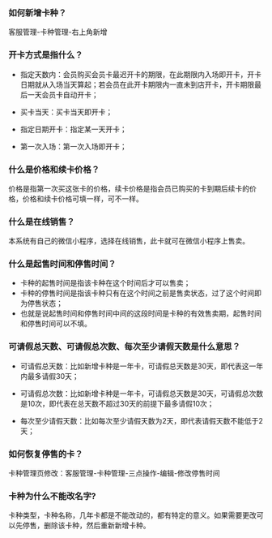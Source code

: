 ### 如何新增卡种？

客服管理-卡种管理-右上角新增

### 开卡方式是指什么？

- 指定天数内：会员购买会员卡最迟开卡的期限，在此期限内入场即开卡，开卡日期就从入场当天算起；若会员在此开卡期限内一直未到店开卡，开卡期限最后一天会员卡自动开卡；      
- 买卡当天：买卡当天即开卡；

- 指定日期开卡：指定某一天开卡；

- 第一次入场：第一次入场即开卡；


### 什么是价格和续卡价格？

价格是指第一次买这张卡的价格，续卡价格是指会员已购买的卡到期后续卡的价格，价格和续卡价格可填一样，可不一样。

### 什么是在线销售？

本系统有自己的微信小程序，选择在线销售，此卡就可在微信小程序上售卖。

### 什么是起售时间和停售时间？

- 卡种的起售时间是指该卡种在这个时间后才可以售卖；
- 卡种的停售时间是指该卡种只有在这个时间之前是售卖状态，过了这个时间即为停售状态；
- 也就是说起售时间和停售时间中间的这段时间是卡种的有效售卖期，起售时间和停售时间可以不填。

### 可请假总天数、可请假总次数、每次至少请假天数是什么意思？

- 可请假总天数：比如新增卡种是一年卡，可请假总天数是30天，即代表这一年内最多请假30天；

- 可请假总次数：比如新增卡种是一年卡，可请假总天数是30天，可请假总次数是10次，即代表在总天数不超过30天的前提下最多请假10次；

- 每次至少请假天数：比如每次至少请假天数为2天，即代表请假天数不能低于2天；


### 如何恢复停售的卡？

卡种管理页修改：客服管理-卡种管理-三点操作-编辑-修改停售时间

### 卡种为什么不能改名字?

卡种类型，卡种名称，几年卡都是不能改动的，都有特定的意义。如果需要更改可以先停售，删除该卡种，然后重新新增卡种。